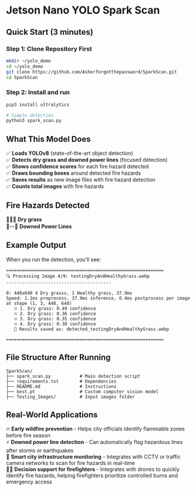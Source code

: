 # Jetson Nano YOLO Spark Scan

## Quick Start (3 minutes)

### Step 1: Clone Repository First
```bash
mkdir ~/yolo_demo 
cd ~/yolo_demo
git clone https://github.com/Asherforgotthepassword/SparkScan.git
cd SparkScan
```

### Step 2: Install and run
```bash
pip3 install ultralytics

# Simple detection 
python3 spark_scan.py

```

## What This Model Does

✅ **Loads YOLOv8** (state-of-the-art object detection)  
✅ **Detects dry grass and downed power lines** (focused detection)  
✅ **Shows confidence scores** for each fire hazard detected  
✅ **Draws bounding boxes** around detected fire hazards  
✅ **Saves results** as new image files with fire hazard detection  
✅ **Counts total images** with fire hazards

## Fire Hazards Detected

🌾🍂🔥 **Dry grass**  
🗼〰️🗼 **Downed Power Lines**

## Example Output

When you run the detection, you'll see:
```
============================================================
🔍 Processing Image 4/9: testingDryAndHealthyGrass.webp
----------------------------------------

0: 448x640 4 Dry grasss, 1 Healthy grass, 37.9ms
Speed: 1.1ms preprocess, 37.9ms inference, 0.4ms postprocess per image at shape (1, 3, 448, 640)
   🔥 1. Dry grass: 0.49 confidence
   🔥 2. Dry grass: 0.36 confidence
   🔥 3. Dry grass: 0.35 confidence
   🔥 4. Dry grass: 0.30 confidence
   💾 Results saved as: detected_testingDryAndHealthyGrass.webp

============================================================
```

## File Structure After Running

```
SparkScan/
├── spark_scan.py           # Main detection script
├── requirements.txt        # Dependencies
├── README.md               # Instructions
├── best.pt                 # Custom computer vision model
├── Testing_Images/         # Input images folder
```


## Real-World Applications

🔥 **Early wildfire prevention** - Helps city officials identify flammable zones before fire season  
⚡ **Downed power line detection** - Can automatically flag hazardous lines after storms or earthquakes  
🚧 **Smart city infrastructure monitoring** - Integrates with CCTV or traffic camera networks to scan for fire hazards in real-time  
🧑‍🚒 **Decision support for firefighters** - Integrates with drones to quickly identify fire hazards, helping firefighters prioritize controlled burns and emergency access

